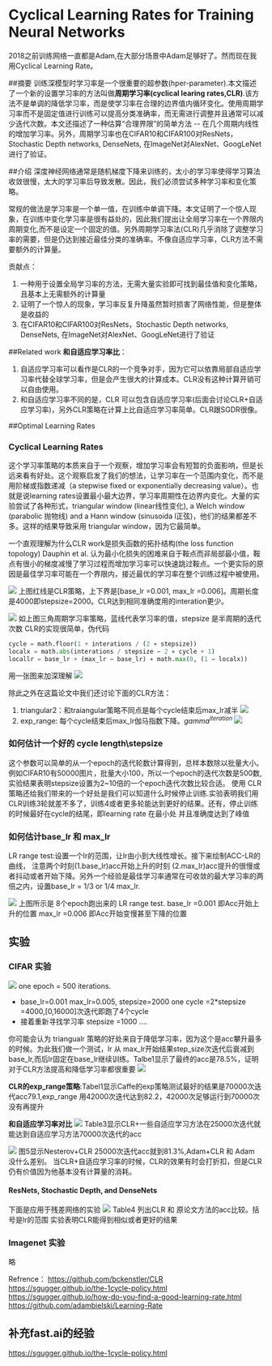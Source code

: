 # Cyclical Learning Rates for Training Neural Networks
 
2018之前训练网络一直都是Adam,在大部分场景中Adam足够好了。然而现在我用Cyclical Learning Rate。

  
##摘要
训练深模型时学习率是一个很重要的超参数(hper-parameter).本文描述了一个新的设置学习率的方法叫做**周期学习率(cyclical learing rates,CLR)**.该方法不是单调的降低学习率，而是使学习率在合理的边界值内循环变化。使用周期学习率而不是固定值进行训练可以提高分类准确率，而无需进行调整并且通常可以减少迭代次数。本文还描述了一种估算“合理界限”的简单方法 -- 在几个周期内线性的增加学习率。另外，周期学习率也在CIFAR10和CIFAR100对ResNets，Stochastic Depth networks,  DenseNets, 在ImageNet对AlexNet、GoogLeNet进行了验证。

##介绍
深度神经网络通常是随机梯度下降来训练的，太小的学习率使得学习算法收敛很慢，太大的学习率后导致发散。因此，我们必须尝试多种学习率和变化策略。

常规的做法是学习率是一个单一值，在训练中单调下降。本文证明了一个惊人现象，在训练中变化学习率是很有益处的，因此我们提出让全局学习率在一个界限内周期变化,而不是设定一个固定的值。另外周期学习率法(CLR)几乎消除了调整学习率的需要，但是仍达到接近最佳分类的准确率。不像自适应学习率，CLR方法不需要额外的计算量。

贡献点：
1. 一种用于设置全局学习率的方法，无需大量实验即可找到最佳值和变化策略，且基本上无需额外的计算量
2. 证明了一个惊人的现象，学习率反复升降虽然暂时损害了网络性能，但是整体是收益的
3. 在CIFAR10和CIFAR100对ResNets，Stochastic Depth networks,  DenseNets, 在ImageNet对AlexNet、GoogLeNet进行了验证

##Related work
**和自适应学习率比**：
1. 自适应学习率可以看作是CLR的一个竞争对手，因为它可以依靠局部自适应学习率代替全球学习率，但是会产生很大的计算成本。CLR没有这种计算开销可以自由使用。
2. 和自适应学习率不同的是，CLR 可以包含自适应学习率(后面会讨论CLR+自适应学习率)，另外CLR策略在计算上比自适应学习率简单。CLR跟SGDR很像。

##Optimal Learning Rates
### Cyclical Learning Rates
这个学习率策略的本质来自于一个观察，增加学习率会有短暂的负面影响，但是长远来看有好处。这个观察启发了我们的想法，让学习率在一个范围内变化，而不是用阶梯或指数递减（a stepwise fixed or exponentially decreasing value）。也就是说learning rates设置最小最大边界，学习率周期性在边界内变化。大量的实验尝试了各种形式，triangular window (linear线性变化), a Welch window (parabolic 抛物线) and a Hann window (sinusoida l正弦)，他们的结果都差不多。这样的结果导致采用 triangular window，因为它最简单。


一个直观理解为什么CLR work是损失函数的拓扑结构(the loss function topology)
Dauphin et al. 认为最小化损失的困难来自于鞍点而非局部最小值，鞍点有很小的梯度减慢了学习过程而增加学习率可以快速跳过鞍点。一个更实际的原因是最佳学习率可能在一个界限内，接近最优的学习率在整个训练过程中被使用。

![](../imgs/clr2.png)
上图红线是CLR策略，上下界是[base_lr =0.001, max_lr =0.006]。周期长度是4000即stepsize=2000。CLR达到相同准确度用的interation更少。

![](../imgs/CLR1.png)
如上图三角周期学习率策略，蓝线代表学习率的值，stepsize 是半周期的迭代次数
CLR的实现很简单，伪代码
```python
cycle = math.floor(1 + interations / (2 ∗ stepsize)) 
localx = math.abs(interations / stepsize − 2 ∗ cycle + 1) 
locallr = base_lr + (max_lr − base_lr) ∗ math.max(0, (1 − localx))
```
用一张图来加深理解
![](../imgs/clr3.png)

除此之外在这篇论文中我们还讨论下面的CLR方法：
1. triangular2：和traiangular策略不同点是每个cycle结束后max_lr减半
![](../imgs/clr4.png)
1. exp_range: 每个cycle结束后max_lr伽马指数下降。$gamma^{iteration}$
![](../imgs/clr5.png)

### 如何估计一个好的 cycle length\stepsize
这个参数可以简单的从一个epoch的迭代轮数计算得到，总样本数除以批量大小。例如CIFAR10有50000图片，批量大小100，所以一个epoch的迭代次数是500数,实验结果表明stepsize设置为2~10倍的一个epoch迭代次数比较合适。
使用 CLR 策略还给我们带来的一个好处是我们可以知道什么时候停止训练.实验表明我们用CLR训练3轮就差不多了，训练4或者更多轮能达到更好的结果。还有，停止训练的时候最好在cycle的结尾，即learning rate 在最小处 并且准确度达到了峰值

### 如何估计base_lr 和 max_lr
LR range test:设置一个lr的范围，让lr由小到大线性增长。接下来绘制ACC-LR的曲线，
注意两个时刻(1.base_lr)acc开始上升的时刻 (2.max_lr)acc提升的很慢或者抖动或者开始下降。另外一个经验是最佳学习率通常在可收敛的最大学习率的两倍之内，设置base_lr = 1/3 or 1/4 max_lr.

![](../imgs/clr6.png)
上图所示是 8个epoch跑出来的 LR range test.
base_lr =0.001 即Acc开始上升的位置
max_lr =0.006 即Acc开始变慢甚至下降的位置

## 实验
### CIFAR 实验
![](../imgs/clr7.png)
one epoch = 500 iterations.
* base_lr=0.001 max_lr=0.005, stepsize=2000 one cycle =2*stepsize =4000,[0,16000]次迭代即跑了4个cycle
* 接着重新寻找学习率 stepsize =1000 ....

你可能会认为 triangualr 策略的好处来自于降低学习率，因为这个是acc攀升最多的时候。为此我们做一个测试，lr 从 max_lr开始结果step_size次迭代后衰减到base_lr,而后lr固定在base_lr继续训练。Talbe1显示了最终的acc是78.5%，证明对于CLR方法提高和降低学习率都很重要
![](imgs/CLR8.png)

**CLR的exp_range策略**:Tabel1显示Caffe的exp策略测试最好的结果是70000次迭代acc79.1,exp_range 用42000次迭代达到82.2，42000次足够运行到70000次没有再提升

**和自适应学习率对比**
![](imgs/CLR9.png)
Table3显示CLR+一些自适应学习方法在25000次迭代就能达到自适应学习方法70000次迭代的acc

![](imgs/clr10.png)
图5显示Nesterov+CLR 25000次迭代acc就到81.3%,Adam+CLR 和 Adam 没什么差别。
当CLR+自适应学习率的时候，CLR的效果有时会打折扣，但是CLR仍有价值因为他基本没有计算量的消耗。

#### ResNets, Stochastic Depth, and DenseNets
下面是应用于残差网络的实验
![](../imgs/clr11.png)
Table4 列出CLR 和 原论文方法的acc比较。括号是lr的范围
实验表明CLR能得到相似或者更好的结果

### Imagenet 实验
略

Refrence：
https://github.com/bckenstler/CLR
https://sgugger.github.io/the-1cycle-policy.html
https://sgugger.github.io/how-do-you-find-a-good-learning-rate.html
https://github.com/adambielski/Learning-Rate


## 补充fast.ai的经验
https://sgugger.github.io/the-1cycle-policy.html
